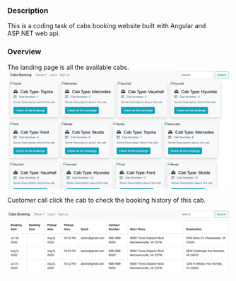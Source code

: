 ### Description

This is a coding task of cabs booking website built with Angular and ASP.NET web api.

### Overview

The landing page is all the available cabs.
![cabs](./cabs.png)

Customer call click the cab to check the booking history of this cab.

![bookings](./bookings.png)